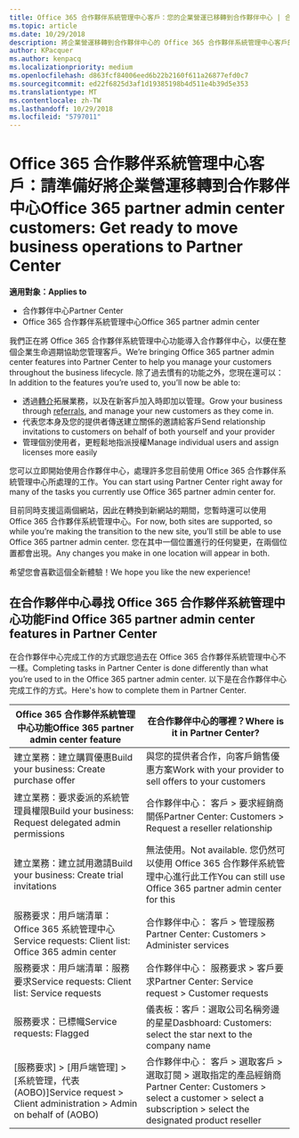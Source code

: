 ```yaml
---
title: Office 365 合作夥伴系統管理中心客戶：您的企業營運已移轉到合作夥伴中心 | 合作夥伴中心
ms.topic: article
ms.date: 10/29/2018
description: 將企業營運移轉到合作夥伴中心的 Office 365 合作夥伴系統管理中心客戶的重要考量
author: KPacquer
ms.author: kenpacq
ms.localizationpriority: medium
ms.openlocfilehash: d863fcf84006eed6b22b2160f611a26877efd0c7
ms.sourcegitcommit: ed22f6825d3af1d19385198b4d511e4b39d5e353
ms.translationtype: MT
ms.contentlocale: zh-TW
ms.lasthandoff: 10/29/2018
ms.locfileid: "5797011"
---
```

# <a name="office-365-partner-admin-center-customers-get-ready-to-move-business-operations-to-partner-center"></a><span data-ttu-id="d02e8-103">Office 365 合作夥伴系統管理中心客戶：請準備好將企業營運移轉到合作夥伴中心</span><span class="sxs-lookup"><span data-stu-id="d02e8-103">Office 365 partner admin center customers: Get ready to move business operations to Partner Center</span></span>

**<span data-ttu-id="d02e8-104">適用對象：</span><span class="sxs-lookup"><span data-stu-id="d02e8-104">Applies to</span></span>** 

- <span data-ttu-id="d02e8-105">合作夥伴中心</span><span class="sxs-lookup"><span data-stu-id="d02e8-105">Partner Center</span></span>
- <span data-ttu-id="d02e8-106">Office 365 合作夥伴系統管理中心</span><span class="sxs-lookup"><span data-stu-id="d02e8-106">Office 365 partner admin center</span></span>

<span data-ttu-id="d02e8-107">我們正在將 Office 365 合作夥伴系統管理中心功能導入合作夥伴中心，以便在整個企業生命週期協助您管理客戶。</span><span class="sxs-lookup"><span data-stu-id="d02e8-107">We’re bringing Office 365 partner admin center features into Partner Center to help you manage your customers throughout the business lifecycle.</span></span> <span data-ttu-id="d02e8-108">除了過去慣有的功能之外，您現在還可以：</span><span class="sxs-lookup"><span data-stu-id="d02e8-108">In addition to the features you’re used to, you’ll now be able to:</span></span> 

*  <span data-ttu-id="d02e8-109">透過[轉介](referrals.md)拓展業務，以及在新客戶加入時即加以管理。</span><span class="sxs-lookup"><span data-stu-id="d02e8-109">Grow your business through [referrals](referrals.md), and manage your new customers as they come in.</span></span>
*  <span data-ttu-id="d02e8-110">代表您本身及您的提供者傳送建立關係的邀請給客戶</span><span class="sxs-lookup"><span data-stu-id="d02e8-110">Send relationship invitations to customers on behalf of both yourself and your provider</span></span>
*  <span data-ttu-id="d02e8-111">管理個別使用者，更輕鬆地指派授權</span><span class="sxs-lookup"><span data-stu-id="d02e8-111">Manage individual users and assign licenses more easily</span></span>

<span data-ttu-id="d02e8-112">您可以立即開始使用合作夥伴中心，處理許多您目前使用 Office 365 合作夥伴系統管理中心所處理的工作。</span><span class="sxs-lookup"><span data-stu-id="d02e8-112">You can start using Partner Center right away for many of the tasks you currently use Office 365 partner admin center for.</span></span> 

<span data-ttu-id="d02e8-113">目前同時支援這兩個網站，因此在轉換到新網站的期間，您暫時還可以使用 Office 365 合作夥伴系統管理中心。</span><span class="sxs-lookup"><span data-stu-id="d02e8-113">For now, both sites are supported, so while you’re making the transition to the new site, you’ll still be able to use Office 365 partner admin center.</span></span> <span data-ttu-id="d02e8-114">您在其中一個位置進行的任何變更，在兩個位置都會出現。</span><span class="sxs-lookup"><span data-stu-id="d02e8-114">Any changes you make in one location will appear in both.</span></span>

<span data-ttu-id="d02e8-115">希望您會喜歡這個全新體驗！</span><span class="sxs-lookup"><span data-stu-id="d02e8-115">We hope you like the new experience!</span></span>

## <a name="find-office-365-partner-admin-center-features-in-partner-center"></a><span data-ttu-id="d02e8-116">在合作夥伴中心尋找 Office 365 合作夥伴系統管理中心功能</span><span class="sxs-lookup"><span data-stu-id="d02e8-116">Find Office 365 partner admin center features in Partner Center</span></span>

<span data-ttu-id="d02e8-117">在合作夥伴中心完成工作的方式跟您過去在 Office 365 合作夥伴系統管理中心不一樣。</span><span class="sxs-lookup"><span data-stu-id="d02e8-117">Completing tasks in Partner Center is done differently than what you’re used to in the Office 365 partner admin center.</span></span> <span data-ttu-id="d02e8-118">以下是在合作夥伴中心完成工作的方式。</span><span class="sxs-lookup"><span data-stu-id="d02e8-118">Here's how to complete them in Partner Center.</span></span>

| <span data-ttu-id="d02e8-119">Office 365 合作夥伴系統管理中心功能</span><span class="sxs-lookup"><span data-stu-id="d02e8-119">Office 365 partner admin center feature</span></span>                       | <span data-ttu-id="d02e8-120">在合作夥伴中心的哪裡？</span><span class="sxs-lookup"><span data-stu-id="d02e8-120">Where is it in Partner Center?</span></span> | 
|   -----------------------------------------------  | -------------- |
| <span data-ttu-id="d02e8-121">建立業務：建立購買優惠</span><span class="sxs-lookup"><span data-stu-id="d02e8-121">Build your business: Create purchase offer</span></span> | <span data-ttu-id="d02e8-122">與您的提供者合作，向客戶銷售優惠方案</span><span class="sxs-lookup"><span data-stu-id="d02e8-122">Work with your provider to sell offers to your customers</span></span> |
| <span data-ttu-id="d02e8-123">建立業務：要求委派的系統管理員權限</span><span class="sxs-lookup"><span data-stu-id="d02e8-123">Build your business: Request delegated admin permissions</span></span> | <span data-ttu-id="d02e8-124">合作夥伴中心： 客戶 > 要求經銷商關係</span><span class="sxs-lookup"><span data-stu-id="d02e8-124">Partner Center: Customers > Request a reseller relationship</span></span> |
| <span data-ttu-id="d02e8-125">建立業務：建立試用邀請</span><span class="sxs-lookup"><span data-stu-id="d02e8-125">Build your business: Create trial invitations</span></span> | <span data-ttu-id="d02e8-126">無法使用。</span><span class="sxs-lookup"><span data-stu-id="d02e8-126">Not available.</span></span> <span data-ttu-id="d02e8-127">您仍然可以使用 Office 365 合作夥伴系統管理中心進行此工作</span><span class="sxs-lookup"><span data-stu-id="d02e8-127">You can still use Office 365 partner admin center for this</span></span> |
| <span data-ttu-id="d02e8-128">服務要求：用戶端清單：Office 365 系統管理中心</span><span class="sxs-lookup"><span data-stu-id="d02e8-128">Service requests: Client list: Office 365 admin center</span></span> | <span data-ttu-id="d02e8-129">合作夥伴中心： 客戶 > 管理服務</span><span class="sxs-lookup"><span data-stu-id="d02e8-129">Partner Center: Customers > Administer services</span></span> |
| <span data-ttu-id="d02e8-130">服務要求：用戶端清單：服務要求</span><span class="sxs-lookup"><span data-stu-id="d02e8-130">Service requests: Client list: Service requests</span></span> | <span data-ttu-id="d02e8-131">合作夥伴中心： 服務要求 > 客戶要求</span><span class="sxs-lookup"><span data-stu-id="d02e8-131">Partner Center: Service request > Customer requests</span></span> |
| <span data-ttu-id="d02e8-132">服務要求：已標幟</span><span class="sxs-lookup"><span data-stu-id="d02e8-132">Service requests: Flagged</span></span> | <span data-ttu-id="d02e8-133">儀表板：客戶：選取公司名稱旁邊的星星</span><span class="sxs-lookup"><span data-stu-id="d02e8-133">Dasbhoard: Customers: select the star next to the company name</span></span> |
| <span data-ttu-id="d02e8-134">[服務要求] > [用戶端管理] > [系統管理，代表 (AOBO)]</span><span class="sxs-lookup"><span data-stu-id="d02e8-134">Service request > Client administration > Admin on behalf of (AOBO)</span></span> | <span data-ttu-id="d02e8-135">合作夥伴中心： 客戶 > 選取客戶 > 選取訂閱 > 選取指定的產品經銷商</span><span class="sxs-lookup"><span data-stu-id="d02e8-135">Partner Center: Customers > select a customer > select a subscription > select the designated product reseller</span></span> |

